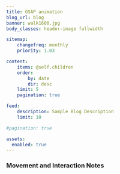 ```yaml
---
title: GSAP animation
blog_url: blog
banner: walk1600.jpg
body_classes: header-image fullwidth

sitemap:
    changefreq: monthly
    priority: 1.03

content:
    items: @self.children
    order:
        by: date
        dir: desc
    limit: 5
    pagination: true

feed:
    description: Sample Blog Description
    limit: 10

#pagination: true

assets:
  enabled: true
---
```


### Movement and Interaction Notes
